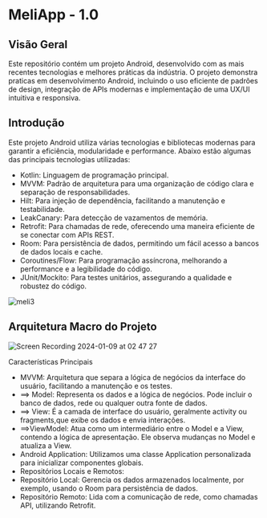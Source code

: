 MeliApp - 1.0
============================================================================

## Visão Geral
Este repositório contém um projeto Android, desenvolvido com as mais recentes tecnologias e melhores práticas da indústria. 
O projeto demonstra praticas em desenvolvimento Android, incluindo o uso eficiente de padrões de design, integração de APIs modernas e implementação de uma UX/UI intuitiva e responsiva. 

Introdução
------------

Este projeto Android utiliza várias tecnologias e bibliotecas modernas para garantir a eficiência, modularidade e performance. Abaixo estão algumas das principais tecnologias utilizadas:

- Kotlin: Linguagem de programação principal.
- MVVM: Padrão de arquitetura para uma organização de código clara e separação de responsabilidades.
- Hilt: Para injeção de dependência, facilitando a manutenção e testabilidade.
- LeakCanary: Para detecção de vazamentos de memória.
- Retrofit: Para chamadas de rede, oferecendo uma maneira eficiente de se conectar com APIs REST.
- Room: Para persistência de dados, permitindo um fácil acesso a bancos de dados locais e cache.
- Coroutines/Flow: Para programação assíncrona, melhorando a performance e a legibilidade do código.
- JUnit/Mockito: Para testes unitários, assegurando a qualidade e robustez do código.


![meli3](https://github.com/bryanollivie/MeliApp/assets/3091271/b3e11789-511e-4400-bdd4-e660913512ef)

Arquitetura Macro do Projeto
------------


![Screen Recording 2024-01-09 at 02 47 27](https://github.com/bryanollivie/MeliApp/assets/3091271/c262eccd-6dba-4f3d-a8ad-e273da188ac1)

Características Principais
- MVVM: Arquitetura que separa a lógica de negócios da interface do usuário, facilitando a manutenção e os testes.
- ==> Model: Representa os dados e a lógica de negócios. Pode incluir o banco de dados, rede ou qualquer outra fonte de dados.
- ==> View: É a camada de interface do usuário, geralmente activity ou fragments,que exibe os dados e envia interações.
- ==>ViewModel: Atua como um intermediário entre o Model e a View, contendo a lógica de apresentação. Ele observa mudanças no Model e atualiza a View.
- Android Application: Utilizamos uma classe Application personalizada para inicializar componentes globais.
- Repositórios Locais e Remotos:
- Repositório Local: Gerencia os dados armazenados localmente, por exemplo, usando o Room para persistência de dados.
- Repositório Remoto: Lida com a comunicação de rede, como chamadas API, utilizando Retrofit.
